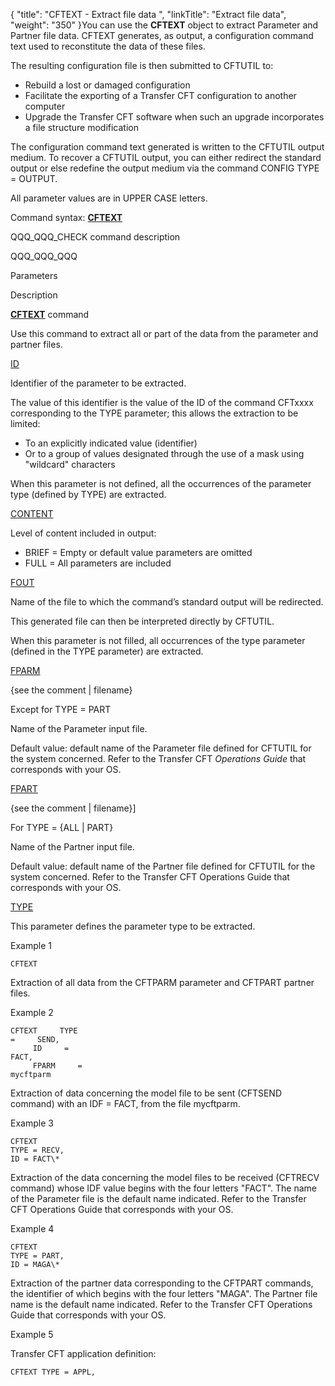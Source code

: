 {
    "title": "CFTEXT  - Extract file data ",
    "linkTitle": "Extract file data",
    "weight": "350"
}You can use the <span id="About_the_CFTEXT_Command"></span>**CFTEXT**
object to extract Parameter and Partner file data. CFTEXT generates, as output, a configuration command text used to reconstitute
the data of these files.

The resulting configuration
file is then submitted to CFTUTIL to:

- Rebuild a lost
    or damaged configuration
- Facilitate the
    exporting of a <span class="mc-variable axway_variables.Component_Long_Name variable">Transfer CFT</span> configuration to another computer
- Upgrade the Transfer
    CFT software when such an upgrade incorporates a file structure modification

The configuration command text generated is written to the CFTUTIL output
medium. To recover a CFTUTIL output, you can either redirect the standard
output or else redefine the output medium via the command CONFIG TYPE
= OUTPUT.

All parameter values are in UPPER CASE letters.

Command syntax: <span style="font-weight: bold;">[CFTEXT](../../../../c_intro_userinterfaces/command_summary#CFTEXT)</span>

QQQ\_QQQ\_CHECK command description

QQQ\_QQQ\_QQQ

Parameters

Description

<span style="font-weight: bold;">[CFTEXT](../../../../c_intro_userinterfaces/command_summary#CFTEXT)</span> command

Use this command to extract all or part of the data from
the parameter and partner files.

[ID](../../../../c_intro_userinterfaces/command_summary/parameter_intro/id) 

Identifier of the parameter to be extracted.

The value of this identifier is the value of the ID of
the command CFTxxxx corresponding to the TYPE parameter; this allows the
extraction to be limited:

- To an
    explicitly indicated value (identifier)
- Or to
    a group of values designated through the use of a mask using "wildcard"
    characters

When this parameter is not defined, all the occurrences
of the parameter type (defined by TYPE) are extracted.

[CONTENT](../../../../c_intro_userinterfaces/command_summary/parameter_intro/content)

Level of content included in output:

- BRIEF = Empty or default value parameters are omitted
- FULL = All parameters are included

[FOUT](../../../../c_intro_userinterfaces/command_summary/parameter_intro/fout) 

Name of the file to which the command’s standard output
will be redirected.

This generated file can then be interpreted directly by
CFTUTIL.

When this parameter is not filled, all occurrences of the
type parameter (defined in the TYPE parameter) are extracted.

[FPARM](../../../../c_intro_userinterfaces/command_summary/parameter_intro/fparm)

{see the comment |
filename} 

Except for TYPE = PART

Name of the Parameter input file.

Default value: default name of the Parameter file defined
for CFTUTIL for the system concerned. Refer to the Transfer CFT *Operations
Guide* that corresponds with your OS.

[FPART](../../../../c_intro_userinterfaces/command_summary/parameter_intro/fpart) 

{see the
comment | filename}\]

For TYPE = {ALL | PART}

Name of the Partner input file.

Default value: default
name of the Partner file defined for CFTUTIL for the system concerned.
Refer to the Transfer CFT <span class="italic_in_para">Operations Guide</span> that corresponds with
your OS.

[TYPE](../../../../c_intro_userinterfaces/command_summary/parameter_intro/type) 

This parameter defines the parameter type to be extracted.

Example 1

```
CFTEXT
```

Extraction of all data from the CFTPARM parameter and CFTPART
partner files.

Example 2

```
CFTEXT     TYPE    
=     SEND,
     ID     =    
FACT,
     FPARM     =    
mycftparm
```

Extraction of data concerning the model file to be sent
(CFTSEND command) with an IDF = FACT, from the file mycftparm.

Example 3

```
CFTEXT
TYPE = RECV,
ID = FACT\*
```

Extraction of the data concerning the model files to be
received (CFTRECV command) whose IDF value begins with the four letters
"FACT". The name of the Parameter file is the default name indicated.
Refer to the Transfer CFT Operations Guide that corresponds with
your OS.

Example 4

```
CFTEXT
TYPE = PART,
ID = MAGA\*
```

Extraction of the partner data corresponding to the CFTPART
commands, the identifier of which begins with the four letters "MAGA".
The Partner file name is the default name indicated. Refer to the Transfer
CFT Operations Guide that corresponds with your OS.

Example 5

Transfer
CFT application definition:

```
CFTEXT TYPE = APPL,
```
